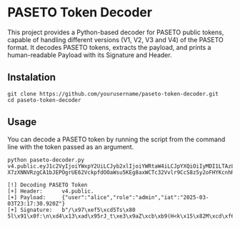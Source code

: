 # PASETO Token Decoder
This project provides a Python-based decoder for PASETO public tokens, capable of handling different versions (V1, V2, V3 and V4) of the PASETO format. It decodes PASETO tokens, extracts the payload, and prints a human-readable Payload with its Signature and Header.


## Instalation
```
git clone https://github.com/yourusername/paseto-token-decoder.git
cd paseto-token-decoder
```

## Usage
You can decode a PASETO token by running the script from the command line with the token passed as an argument.

```
python paseto-decoder.py v4.public.eyJ1c2VyIjoiYWxpY2UiLCJyb2xlIjoiYWRtaW4iLCJpYXQiOiIyMDI1LTAzLTAzVDIzOjE3OjMwLjkyMFoifS-X7zXNNVRzgCA1bJEPOgrUE62VckpfdOOaWsu5KEg8axWCTc32Vvlr9CcS8z5y2oFHYKcnhRL6n81guHriKAg

[!] Decoding PASETO Token
[+] Header:      v4.public.
[+] Payload:     {"user":"alice","role":"admin","iat":"2025-03-03T23:17:30.920Z"}
[+] Signature:   b"/\x97\xef5\xcd5Ts\x80 5l\x91\x0f:\n\xd4\x13\xad\x95rJ_t\xe3\x9aZ\xcb\xb9(H<k\x15\x82M\xcd\xf6V\xf9k\xf4'\x12\xf3>r\xda\x81G`\xa7'\x85\x12\xfa\x9f\xcd`\xb8z\xe2(\x08"
```
